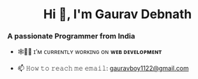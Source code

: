 <h1 align="center">Hi 👋, I'm Gaurav Debnath</h1>
<h3>A passionate Programmer from India</h3>


- 🕸🧑‍💻 ɪ’ᴍ ᴄᴜʀʀᴇɴᴛʟʏ ᴡᴏʀᴋɪɴɢ ᴏɴ **ᴡᴇʙ ᴅᴇᴠᴇʟᴏᴘᴍᴇɴᴛ**

- 📫 𝙷𝚘𝚠 𝚝𝚘 𝚛𝚎𝚊𝚌𝚑 𝚖𝚎 𝚎𝚖𝚊𝚒𝚕: gauravboy1122@gmail.com

